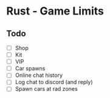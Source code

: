 # Rust - Game Limits


## Todo
- [ ] Shop
- [ ] Kit
- [ ] VIP
- [ ] Car spawns
- [ ] Online chat history
- [ ] Log chat to discord (and reply)
- [ ] Spawn cars at rad zones
